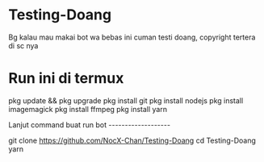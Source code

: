 # Testing-Doang
Bg kalau mau makai bot wa bebas ini cuman testi doang, copyright tertera di sc nya

# Run ini di termux

pkg update && pkg upgrade 
pkg install git 
pkg install nodejs 
pkg install imagemagick 
pkg install ffmpeg 
pkg install yarn 

Lanjut command buat run bot -------------------

git clone https://github.com/NocX-Chan/Testing-Doang
cd Testing-Doang
yarn

